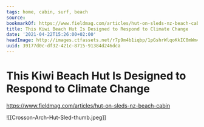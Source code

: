 ```yaml
---
tags: home, cabin, surf, beach
source:
bookmarkOf: https://www.fieldmag.com/articles/hut-on-sleds-nz-beach-cabin
title: This Kiwi Beach Hut Is Designed to Respond to Climate Change
date: '2021-04-22T15:26:00+02:00'
headImage: http://images.ctfassets.net/r7p9m4b1iqbp/1pGshrWlqoKkIC0mWm4Kam/60a4541d1a2f5465f4876998a3ec6e41/Crosson-Arch-Hut-Sled-thumb.jpg?w=1000
uuid: 39177d0c-df32-421c-8715-91384d246dca
---
```


# This Kiwi Beach Hut Is Designed to Respond to Climate Change
https://www.fieldmag.com/articles/hut-on-sleds-nz-beach-cabin

![[Crosson-Arch-Hut-Sled-thumb.jpeg]]
